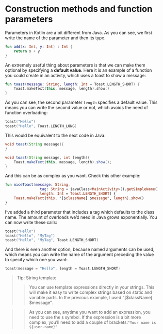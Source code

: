 # Construction methods and function parameters

Parameters in Kotlin are a bit different from Java. As you can see, we first write the name of the
parameter and then its type.

```kotlin
fun add(x: Int, y: Int) : Int {
    return x + y
}
```

An extremely useful thing about parameters is that we can make them optional by specifying a
**default value**. Here it is an example of a function you could create in an activity, which uses a toast
to show a message:

```kotlin
fun toast(message: String, length: Int = Toast.LENGTH_SHORT) {
    Toast.makeText(this, message, length).show()
}
```

As you can see, the second parameter `length` specifies a default value. This means you can write
the second value or not, which avoids the need of function overloading:

```kotlin
toast("Hello")
toast("Hello", Toast.LENGTH_LONG)
```

This would be equivalent to the next code in Java:

```java
void toast(String message){
}

void toast(String message, int length){
    Toast.makeText(this, message, length).show();
}
```

And this can be as complex as you want. Check this other example:

```kotlin
fun niceToast(message: String,
                tag: String = javaClass<MainActivity>().getSimpleName(),
                length: Int = Toast.LENGTH_SHORT) {
    Toast.makeText(this, "[$className] $message", length).show()
}
```

I’ve added a third parameter that includes a tag which defaults to the class name. The amount of
overloads we’d need in Java grows exponentially. You can now write these calls:

```kotlin
toast("Hello")
toast("Hello", "MyTag")
toast("Hello", "MyTag", Toast.LENGTH_SHORT)
```

And there is even another option, because named arguments can be used, which means you can
write the name of the argument preceding the value to specify which one you want:

```kotlin
toast(message = "Hello", length = Toast.LENGTH_SHORT)
```

>Tip: String template
>> You can use template expressions directly in your strings. This will make it easy to
write complex strings based on static and variable parts. In the previous example, I used "[$className] $message".

>> As you can see, anytime you want to add an expression, you need to use the `$` symbol. If
the expression is a bit more complex, you’ll need to add a couple of brackets:`"Your name
is ${user.name}"`



